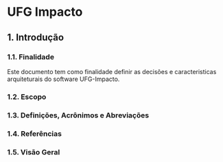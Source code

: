 # UFG Impacto

## 1. Introdução

### 1.1. Finalidade

  Este documento tem como finalidade definir as decisões e caracteristicas arquiteturais do software UFG-Impacto.

### 1.2. Escopo

 
 ### 1.3. Definições, Acrônimos e Abreviações
 
 
 ### 1.4. Referências 
 
 
 
 ### 1.5. Visão Geral
 
 
 
 
